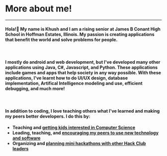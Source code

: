 # More about me!
<hr>

<h4>Hola!👋 My name is Khush and I am a rising senior at James B Conant High School in Hoffman Estates, Illinois. <strong>My passion is creating applications that benefit the world and solve problems for people.</h4>
  
  <br>
<h4> I mostly do android and web development, but I've developed many other applications using Java, C#, Javascript, and Python. These applications include games and apps that help society in any way possible. With these applications, I've learnt how to do UI/UX design, database implementation, Artifical Intelligence modeling and use, efficient debugging, and much more!</h4>
  
  <br>
  
<h4> In addition to coding, I love teaching others what I've learned and making my peers better developers. I do this by:</h4>
  <ul>
  <li>Teaching and <a href="https://compscikids.net">getting kids interested in Computer Science</a></li>
  <li>Leading, teaching, and <a href="https://conant.hackclub.com">encouraging my peers to use new technology and software</a></li>
  <li>Organizing and <a href="https://hackclub.com">planning mini hackathons with other Hack Club leaders</a></li>
</ul>

<!--
**KhushMakadia4/KhushMakadia4** is a ✨ _special_ ✨ repository because its `README.md` (this file) appears on your GitHub profile.

Here are some ideas to get you started:

- 🔭 I’m currently working on ...
- 🌱 I’m currently learning ...
- 👯 I’m looking to collaborate on ...
- 🤔 I’m looking for help with ...
- 💬 Ask me about ...
- 📫 How to reach me: ...
- 😄 Pronouns: ...
- ⚡ Fun fact: ...
-->
